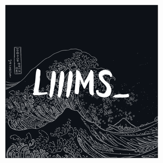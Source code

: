 
<img align="right" width="500" height="500" src="https://github.com/Salim212/Salim212/blob/main/Liiimsgit_%20.png" /> 
